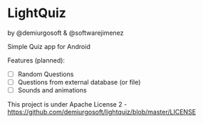 LightQuiz
=========
by @demiurgosoft & @softwarejimenez

Simple Quiz app for Android

Features (planned):
* [ ] Random Questions
* [ ] Questions from external database (or file)
* [ ] Sounds and animations

This project is under Apache License 2 - https://github.com/demiurgosoft/lightquiz/blob/master/LICENSE
